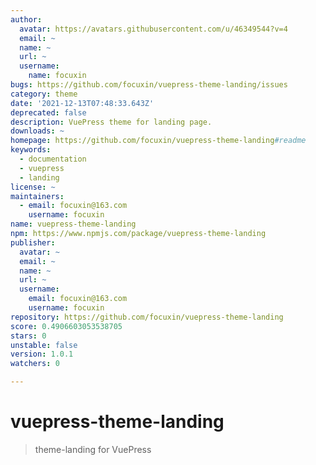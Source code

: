 ```yaml
---
author:
  avatar: https://avatars.githubusercontent.com/u/46349544?v=4
  email: ~
  name: ~
  url: ~
  username:
    name: focuxin
bugs: https://github.com/focuxin/vuepress-theme-landing/issues
category: theme
date: '2021-12-13T07:48:33.643Z'
deprecated: false
description: VuePress theme for landing page.
downloads: ~
homepage: https://github.com/focuxin/vuepress-theme-landing#readme
keywords:
  - documentation
  - vuepress
  - landing
license: ~
maintainers:
  - email: focuxin@163.com
    username: focuxin
name: vuepress-theme-landing
npm: https://www.npmjs.com/package/vuepress-theme-landing
publisher:
  avatar: ~
  email: ~
  name: ~
  url: ~
  username:
    email: focuxin@163.com
    username: focuxin
repository: https://github.com/focuxin/vuepress-theme-landing
score: 0.4906603053538705
stars: 0
unstable: false
version: 1.0.1
watchers: 0

---
```


# vuepress-theme-landing

> theme-landing for VuePress